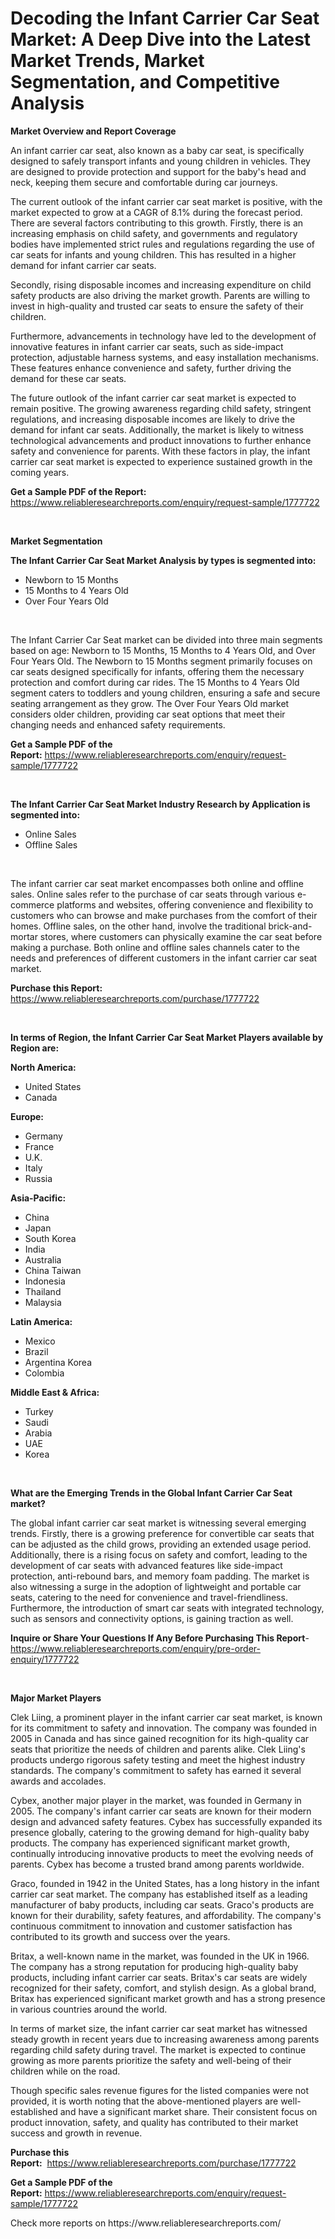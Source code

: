 <p><h1>Decoding the Infant Carrier Car Seat Market: A Deep Dive into the Latest Market Trends, Market Segmentation, and Competitive Analysis</h1></p><p><strong>Market Overview and Report Coverage</strong></p>
<p><p>An infant carrier car seat, also known as a baby car seat, is specifically designed to safely transport infants and young children in vehicles. They are designed to provide protection and support for the baby's head and neck, keeping them secure and comfortable during car journeys.</p><p>The current outlook of the infant carrier car seat market is positive, with the market expected to grow at a CAGR of 8.1% during the forecast period. There are several factors contributing to this growth. Firstly, there is an increasing emphasis on child safety, and governments and regulatory bodies have implemented strict rules and regulations regarding the use of car seats for infants and young children. This has resulted in a higher demand for infant carrier car seats.</p><p>Secondly, rising disposable incomes and increasing expenditure on child safety products are also driving the market growth. Parents are willing to invest in high-quality and trusted car seats to ensure the safety of their children.</p><p>Furthermore, advancements in technology have led to the development of innovative features in infant carrier car seats, such as side-impact protection, adjustable harness systems, and easy installation mechanisms. These features enhance convenience and safety, further driving the demand for these car seats.</p><p>The future outlook of the infant carrier car seat market is expected to remain positive. The growing awareness regarding child safety, stringent regulations, and increasing disposable incomes are likely to drive the demand for infant car seats. Additionally, the market is likely to witness technological advancements and product innovations to further enhance safety and convenience for parents. With these factors in play, the infant carrier car seat market is expected to experience sustained growth in the coming years.</p></p>
<p><strong>Get a Sample PDF of the Report:</strong> <a href="https://www.reliableresearchreports.com/enquiry/request-sample/1777722">https://www.reliableresearchreports.com/enquiry/request-sample/1777722</a></p>
<p>&nbsp;</p>
<p><strong>Market Segmentation</strong></p>
<p><strong>The Infant Carrier Car Seat Market Analysis by types is segmented into:</strong></p>
<p><ul><li>Newborn to 15 Months</li><li>15 Months to 4 Years Old</li><li>Over Four Years Old</li></ul></p>
<p>&nbsp;</p>
<p><p>The Infant Carrier Car Seat market can be divided into three main segments based on age: Newborn to 15 Months, 15 Months to 4 Years Old, and Over Four Years Old. The Newborn to 15 Months segment primarily focuses on car seats designed specifically for infants, offering them the necessary protection and comfort during car rides. The 15 Months to 4 Years Old segment caters to toddlers and young children, ensuring a safe and secure seating arrangement as they grow. The Over Four Years Old market considers older children, providing car seat options that meet their changing needs and enhanced safety requirements.</p></p>
<p><strong>Get a Sample PDF of the Report:</strong>&nbsp;<a href="https://www.reliableresearchreports.com/enquiry/request-sample/1777722">https://www.reliableresearchreports.com/enquiry/request-sample/1777722</a></p>
<p>&nbsp;</p>
<p><strong>The Infant Carrier Car Seat Market Industry Research by Application is segmented into:</strong></p>
<p><ul><li>Online Sales</li><li>Offline Sales</li></ul></p>
<p>&nbsp;</p>
<p><p>The infant carrier car seat market encompasses both online and offline sales. Online sales refer to the purchase of car seats through various e-commerce platforms and websites, offering convenience and flexibility to customers who can browse and make purchases from the comfort of their homes. Offline sales, on the other hand, involve the traditional brick-and-mortar stores, where customers can physically examine the car seat before making a purchase. Both online and offline sales channels cater to the needs and preferences of different customers in the infant carrier car seat market.</p></p>
<p><strong>Purchase this Report:</strong>&nbsp; <a href="https://www.reliableresearchreports.com/purchase/1777722">https://www.reliableresearchreports.com/purchase/1777722</a></p>
<p>&nbsp;</p>
<p><strong>In terms of Region, the Infant Carrier Car Seat Market Players available by Region are:</strong></p>
<p>
    <p> <strong> North America: </strong>
        <ul>
            <li>United States</li>
            <li>Canada</li>
        </ul>
        </p> 
    <p> <strong> Europe: </strong>
        <ul>
            <li>Germany</li>
            <li>France</li>
            <li>U.K.</li>
            <li>Italy</li>
            <li>Russia</li>
        </ul>
        </p> 
    <p> <strong> Asia-Pacific: </strong>
        <ul>
            <li>China</li>
            <li>Japan</li>
            <li>South Korea</li>
            <li>India</li>
            <li>Australia</li>
            <li>China Taiwan</li>
            <li>Indonesia</li>
            <li>Thailand</li>
            <li>Malaysia</li>
        </ul>
        </p> 
    <p> <strong> Latin America: </strong>
        <ul>
            <li>Mexico</li>
            <li>Brazil</li>
            <li>Argentina Korea</li>
            <li>Colombia</li>
        </ul>
        </p> 
    <p> <strong> Middle East & Africa: </strong>
        <ul>
            <li>Turkey</li>
            <li>Saudi</li>
            <li>Arabia</li>
            <li>UAE</li>
            <li>Korea</li>
        </ul>
    </p>
    </p>
<p>&nbsp;</p>
<p><strong>What are the Emerging Trends in the Global Infant Carrier Car Seat market?</strong></p>
<p><p>The global infant carrier car seat market is witnessing several emerging trends. Firstly, there is a growing preference for convertible car seats that can be adjusted as the child grows, providing an extended usage period. Additionally, there is a rising focus on safety and comfort, leading to the development of car seats with advanced features like side-impact protection, anti-rebound bars, and memory foam padding. The market is also witnessing a surge in the adoption of lightweight and portable car seats, catering to the need for convenience and travel-friendliness. Furthermore, the introduction of smart car seats with integrated technology, such as sensors and connectivity options, is gaining traction as well.</p></p>
<p><strong>Inquire or Share Your Questions If Any Before Purchasing This Report</strong>- <a href="https://www.reliableresearchreports.com/enquiry/pre-order-enquiry/1777722">https://www.reliableresearchreports.com/enquiry/pre-order-enquiry/1777722</a></p>
<p>&nbsp;</p>
<p><strong>Major Market Players</strong></p>
<p><p>Clek Liing, a prominent player in the infant carrier car seat market, is known for its commitment to safety and innovation. The company was founded in 2005 in Canada and has since gained recognition for its high-quality car seats that prioritize the needs of children and parents alike. Clek Liing's products undergo rigorous safety testing and meet the highest industry standards. The company's commitment to safety has earned it several awards and accolades.</p><p>Cybex, another major player in the market, was founded in Germany in 2005. The company's infant carrier car seats are known for their modern design and advanced safety features. Cybex has successfully expanded its presence globally, catering to the growing demand for high-quality baby products. The company has experienced significant market growth, continually introducing innovative products to meet the evolving needs of parents. Cybex has become a trusted brand among parents worldwide.</p><p>Graco, founded in 1942 in the United States, has a long history in the infant carrier car seat market. The company has established itself as a leading manufacturer of baby products, including car seats. Graco's products are known for their durability, safety features, and affordability. The company's continuous commitment to innovation and customer satisfaction has contributed to its growth and success over the years.</p><p>Britax, a well-known name in the market, was founded in the UK in 1966. The company has a strong reputation for producing high-quality baby products, including infant carrier car seats. Britax's car seats are widely recognized for their safety, comfort, and stylish design. As a global brand, Britax has experienced significant market growth and has a strong presence in various countries around the world.</p><p>In terms of market size, the infant carrier car seat market has witnessed steady growth in recent years due to increasing awareness among parents regarding child safety during travel. The market is expected to continue growing as more parents prioritize the safety and well-being of their children while on the road.</p><p>Though specific sales revenue figures for the listed companies were not provided, it is worth noting that the above-mentioned players are well-established and have a significant market share. Their consistent focus on product innovation, safety, and quality has contributed to their market success and growth in revenue.</p></p>
<p><strong>Purchase this Report:</strong>&nbsp;&nbsp;<a href="https://www.reliableresearchreports.com/purchase/1777722">https://www.reliableresearchreports.com/purchase/1777722</a></p>
<p></p>
<p><strong>Get a Sample PDF of the Report:</strong>&nbsp;<a href="https://www.reliableresearchreports.com/enquiry/request-sample/1777722">https://www.reliableresearchreports.com/enquiry/request-sample/1777722</a></p>
<p>Check more reports on https://www.reliableresearchreports.com/</p>